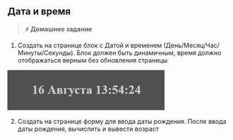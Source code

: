 
## Дата и время

> **⚡️ Домашнее задание**

1. Создать на странице блок с Датой и временем (День/Месяц/Час/Минуты/Секунды). Блок должен быть динамичным, время должно отображаться верным без обновления страницы

<img src="./img/img1.png" />

2. Создать на странице форму для ввода даты рождения. После ввода даты рождения, вычислить и вывести возраст
